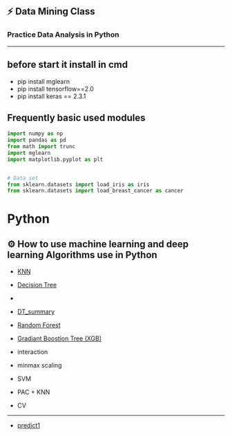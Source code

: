 ## :zap: Data Mining Class
### Practice Data Analysis in Python





-----------------------------------
## before start it install in cmd 

* pip install mglearn
* pip install tensorflow==2.0
* pip install keras == 2.3.1




## Frequently basic used modules

```python
import numpy as np
import pandas as pd
from math import trunc
import mglearn
import matplotlib.pyplot as plt


# Data set
from sklearn.datasets import load_iris as iris
from sklearn.datasets import load_breast_cancer as cancer
```

# Python
## :gear: How to use machine learning and deep learning Algorithms use in Python


+ [KNN](https://github.com/stella9605/Data-Analysis/blob/master/practice/KNN.py)

+ [Decision Tree](https://github.com/stella9605/Data-Analysis/blob/master/practice/Decision%20Tree.py)
+ 
* [DT_summary](https://github.com/stella9605/Python/blob/Algorithm/Decision%20Tree%20Result)

+ [Random Forest](https://github.com/stella9605/Data-Analysis/blob/master/practice/Random_Forest.py)

+ [Gradiant Boostion Tree (XGB)](https://github.com/stella9605/Data-Analysis/blob/master/practice/Gradiant%20Boosting%20Tree.py) 

+ interaction

+ minmax scaling 

+ SVM

+ PAC + KNN 

+ CV


--------------------------------
+ [predict1](https://github.com/stella9605/Python/blob/master/iris_varity_prediction.py)

